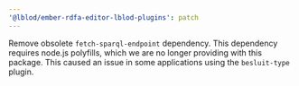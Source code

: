 ```yaml
---
'@lblod/ember-rdfa-editor-lblod-plugins': patch
---
```


Remove obsolete `fetch-sparql-endpoint` dependency. This dependency requires node.js polyfills, which we are no longer providing with this package. This caused an issue in some applications using the `besluit-type` plugin.

